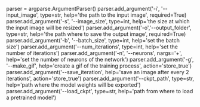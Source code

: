 parser = argparse.ArgumentParser()
parser.add_argument('-i', '--input_image', type=str, help='the path to the input image', required=True)
parser.add_argument('-s', '--image_size', type=int, help='the size at which the input image will be resized')
parser.add_argument('-o','--output_folder', type=str, help='the path where to save the output image', required=True)
parser.add_argument('-b', '--batch_size', type=int, help='set the batch size')
parser.add_argument('--num_iterations', type=int, help='set the number of iterations')
parser.add_argument('-n', '--neurons', nargs='+', help='set the number of neurons of the network')
parser.add_argument('-g', '--make_gif', help='create a gif of the training process', action='store_true')
parser.add_argument('--save_iteration', help='save an image after every 2 iterations', action='store_true')
parser.add_argument('--ckpt_path', type=str, help='path where the model weights will be exported')
parser.add_argument('--load_ckpt', type=str, help='path from where to load a pretrained model')
